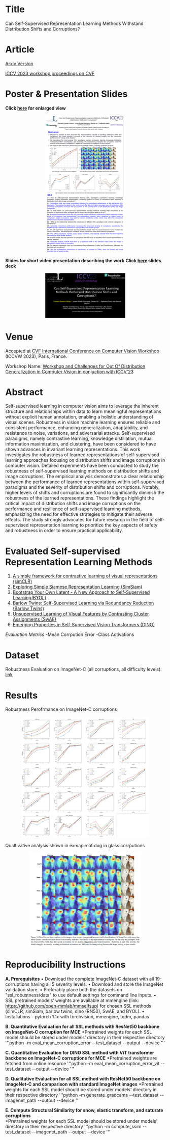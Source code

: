 # Title
Can Self-Supervised Representation Learning Methods Withstand Distribution Shifts and Corruptions?

# Article
[Arxiv Version](https://arxiv.org/pdf/2308.02525.pdf)

[ICCV 2023 workshop proceedings on CVF](https://openaccess.thecvf.com/content/ICCV2023W/OODCV/html/Chhipa_Can_Self-Supervised_Representation_Learning_MethodsWithstand_Distribution_Shifts_and_Corruptions_ICCVW_2023_paper.html)

# Poster & Presentation Slides 

**Click [here](https://github.com/prakashchhipa/Robsutness-Evaluation-of-Self-supervised-Methods-Distribution-Shifts-and-Corruptions/blob/main/contents/ICCV23_OOD-Workshop_SSL_robustness_poster.pdf) for enlarged view**
<p align="center" >
  <img src="https://github.com/prakashchhipa/Robsutness-Evaluation-of-Self-supervised-Methods-Distribution-Shifts-and-Corruptions/blob/main/contents/iccvw_poster_logo.png" height= 30%  width= 50%>
</p>

**Slides for short video presentation describing the work**
**Click [here](https://github.com/prakashchhipa/Robsutness-Evaluation-of-Self-supervised-Methods-Distribution-Shifts-and-Corruptions/blob/main/contents/ICCV_OOD_Workshop_Presentation_SSL_robustness.pdf) slides deck**
<p align="center" >
  <img src="https://github.com/prakashchhipa/Robsutness-Evaluation-of-Self-supervised-Methods-Distribution-Shifts-and-Corruptions/blob/main/contents/slides_logo.PNG" height= 70%  width= 50%>
</p>


# Venue
Accepted at [CVF International Conference on Computer Vision Workshop](https://iccv2023.thecvf.com/list.of.accepted.workshops-90.php) (ICCVW 2023), Paris, France.

Workshop Name:  [Workshop and Challenges for Out Of Distribution Generalization in Computer Vision in conjuction with ICCV'23](http://www.ood-cv.org/index.html)

# Abstract
Self-supervised learning in computer vision aims to leverage the inherent structure and relationships within data to learn meaningful representations without explicit human annotation, enabling a holistic understanding of visual scenes. 
Robustness in vision machine learning ensures reliable and consistent performance, enhancing generalization, adaptability, and resistance to noise, variations, and adversarial attacks. 
Self-supervised paradigms, namely contrastive learning, knowledge distillation, mutual information maximization, and clustering, have been considered to have shown advances in invariant learning representations.
This work investigates the robustness of learned representations of self-supervised learning approaches focusing on distribution shifts and image corruptions in computer vision. Detailed experiments have been conducted to study the robustness of self-supervised learning methods on distribution shifts and image corruptions. The empirical analysis demonstrates a clear relationship between the performance of learned representations within self-supervised paradigms and the severity of distribution shifts and corruptions. Notably, higher levels of shifts and corruptions are found to significantly diminish the robustness of the learned representations. These findings highlight the critical impact of distribution shifts and image corruptions on the performance and resilience of self-supervised learning methods, emphasizing the need for effective strategies to mitigate their adverse effects. The study strongly advocates for future research in the field of self-supervised representation learning to prioritize the key aspects of safety and robustness in order to ensure practical applicability.

# Evaluated Self-supervised Representation Learning Methods
1. [A simple framework for contrastive learning of visual representations (simCLR)](http://proceedings.mlr.press/v119/chen20j.html)
2. [Exploring Simple Siamese Representation Learning (SimSiam)](https://openaccess.thecvf.com/content/CVPR2021/html/Chen_Exploring_Simple_Siamese_Representation_Learning_CVPR_2021_paper.html)
3. [Bootstrap Your Own Latent - A New Approach to Self-Supervised Learning(BYOL)](https://proceedings.neurips.cc/paper/2020/hash/f3ada80d5c4ee70142b17b8192b2958e-Abstract.html) 
4. [Barlow Twins: Self-Supervised Learning via Redundancy Reduction (Barlow Twins)](http://proceedings.mlr.press/v139/zbontar21a.html)
5. [Unsupervised Learning of Visual Features by Contrasting Cluster Assignments (SwAE)](https://proceedings.neurips.cc/paper/2020/hash/70feb62b69f16e0238f741fab228fec2-Abstract.html)
6. [Emerging Properties in Self-Supervised Vision Transformers (DINO)](https://openaccess.thecvf.com/content/ICCV2021/html/Caron_Emerging_Properties_in_Self-Supervised_Vision_Transformers_ICCV_2021_paper.html)

*Evaluation Metrics* 
 -Mean Corrpution Error
 -Class Activations

# Dataset

Robustness Evaluation on ImageNet-C (all corruptions, all difficulty levels): [link](https://zenodo.org/record/2235448#.ZA4ct3bMI2w)

# Results

Robustness Perofrmance on ImageNet-C corruptions
<p align="center" >
  <img src="https://github.com/prakashchhipa/Robsutness-Evaluation-of-Self-supervised-Methods-Distribution-Shifts-and-Corruptions/blob/main/contents/all_corruptions.PNG" height= 80%  width= 80%>
</p>

Qualtivative analysis shown in exmaple of dog in glass corrputions
<p align="center" >
  <img src="https://github.com/prakashchhipa/Robsutness-Evaluation-of-Self-supervised-Methods-Distribution-Shifts-and-Corruptions/blob/main/contents/glass_visual_results.PNG" height= 70%  width= 70%>
</p>

# Reproducibility Instructions

**A. Prerequisites** 
•	Download the complete ImageNet-C dataset with all 19-corruptions having all 5 severity levels.
•	Download and store the ImageNet validation store.
•	Preferably place both the datasets on "ssl_robustness/data" to use default settings for command line inputs.
•	SSL pretrained models’ weights are available at mmengine (link: https://github.com/open-mmlab/mmselfsup) for chosen SSL methods (simCLR, simSiam, barlow twins, dino (RN50), SwAE, and BYOL). 
•	Installations - pytorch 1.1x with torchvision, mmengine, tqdm, pandas

**B. Quantitative Evaluation for all SSL methods with ResNet50 backbone on ImageNet-C corruption for MCE**
   *Pretrained weights for each SSL model should be stored under models’ directory in their respective directory
   '''python -m eval_mean_corruption_error --test_dataset <path for imagenet_c dataset> --output <path to save results> --device <which GPU>'''

**C. Quantitative Evaluation for DINO SSL method with ViT transformer backbone on ImageNet-C corruptions for MCE**
    *Pretrained weights are fetched from online resource
   '''python -m eval_mean_corruption_error_vit --test_dataset <path for imagenet_c dataset> --output <path to save results> --device <which GPU>'''

**D. Qualitative Evaluation for all SSL method with ResNet50 backbone on ImageNet-C and comparison with standard ImageNet images**
   *Pretrained weights for each SSL model should be stored under models’ directory in their respective directory
   '''python -m generate_gradcams --test_dataset <path for imagenet_c dataset> --imagenet_path <imagenet dataset path> --output <path to save results> --device <which GPU>'''

**E. Compute Structural Similarity for snow, elastic transform, and saturate corruptions**   
    *Pretrained weights for each SSL model should be stored under models’ directory in their respective directory
   '''python -m compute_ssim --test_dataset <path for imagenet_c dataset> --imagenet_path <imagenet dataset path> --output <path to save results> --device <which GPU>'''








